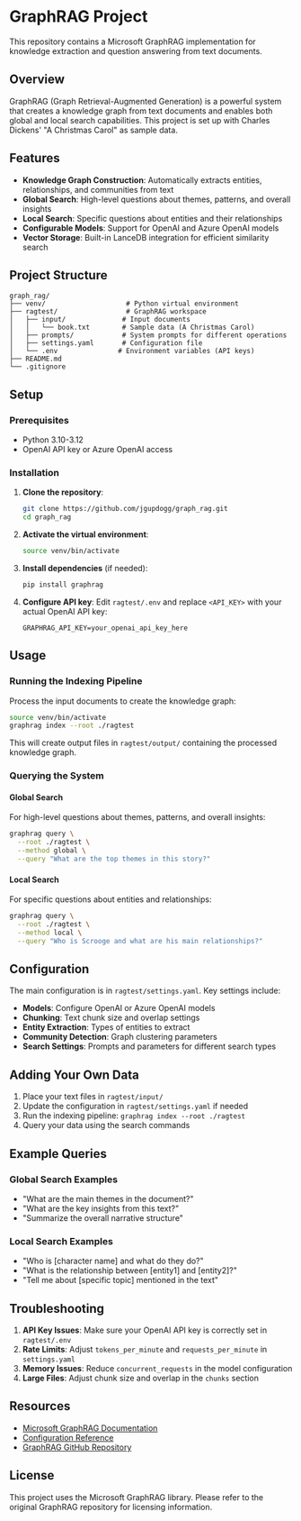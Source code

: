 # GraphRAG Project

This repository contains a Microsoft GraphRAG implementation for knowledge extraction and question answering from text documents.

## Overview

GraphRAG (Graph Retrieval-Augmented Generation) is a powerful system that creates a knowledge graph from text documents and enables both global and local search capabilities. This project is set up with Charles Dickens' "A Christmas Carol" as sample data.

## Features

- **Knowledge Graph Construction**: Automatically extracts entities, relationships, and communities from text
- **Global Search**: High-level questions about themes, patterns, and overall insights
- **Local Search**: Specific questions about entities and their relationships
- **Configurable Models**: Support for OpenAI and Azure OpenAI models
- **Vector Storage**: Built-in LanceDB integration for efficient similarity search

## Project Structure

```
graph_rag/
├── venv/                    # Python virtual environment
├── ragtest/                 # GraphRAG workspace
│   ├── input/              # Input documents
│   │   └── book.txt        # Sample data (A Christmas Carol)
│   ├── prompts/            # System prompts for different operations
│   ├── settings.yaml       # Configuration file
│   └── .env               # Environment variables (API keys)
├── README.md
└── .gitignore
```

## Setup

### Prerequisites

- Python 3.10-3.12
- OpenAI API key or Azure OpenAI access

### Installation

1. **Clone the repository**:
   ```bash
   git clone https://github.com/jgupdogg/graph_rag.git
   cd graph_rag
   ```

2. **Activate the virtual environment**:
   ```bash
   source venv/bin/activate
   ```

3. **Install dependencies** (if needed):
   ```bash
   pip install graphrag
   ```

4. **Configure API key**:
   Edit `ragtest/.env` and replace `<API_KEY>` with your actual OpenAI API key:
   ```
   GRAPHRAG_API_KEY=your_openai_api_key_here
   ```

## Usage

### Running the Indexing Pipeline

Process the input documents to create the knowledge graph:

```bash
source venv/bin/activate
graphrag index --root ./ragtest
```

This will create output files in `ragtest/output/` containing the processed knowledge graph.

### Querying the System

#### Global Search
For high-level questions about themes, patterns, and overall insights:

```bash
graphrag query \
  --root ./ragtest \
  --method global \
  --query "What are the top themes in this story?"
```

#### Local Search
For specific questions about entities and relationships:

```bash
graphrag query \
  --root ./ragtest \
  --method local \
  --query "Who is Scrooge and what are his main relationships?"
```

## Configuration

The main configuration is in `ragtest/settings.yaml`. Key settings include:

- **Models**: Configure OpenAI or Azure OpenAI models
- **Chunking**: Text chunk size and overlap settings
- **Entity Extraction**: Types of entities to extract
- **Community Detection**: Graph clustering parameters
- **Search Settings**: Prompts and parameters for different search types

## Adding Your Own Data

1. Place your text files in `ragtest/input/`
2. Update the configuration in `ragtest/settings.yaml` if needed
3. Run the indexing pipeline: `graphrag index --root ./ragtest`
4. Query your data using the search commands

## Example Queries

### Global Search Examples
- "What are the main themes in the document?"
- "What are the key insights from this text?"
- "Summarize the overall narrative structure"

### Local Search Examples
- "Who is [character name] and what do they do?"
- "What is the relationship between [entity1] and [entity2]?"
- "Tell me about [specific topic] mentioned in the text"

## Troubleshooting

1. **API Key Issues**: Make sure your OpenAI API key is correctly set in `ragtest/.env`
2. **Rate Limits**: Adjust `tokens_per_minute` and `requests_per_minute` in `settings.yaml`
3. **Memory Issues**: Reduce `concurrent_requests` in the model configuration
4. **Large Files**: Adjust chunk size and overlap in the `chunks` section

## Resources

- [Microsoft GraphRAG Documentation](https://microsoft.github.io/graphrag/)
- [Configuration Reference](https://microsoft.github.io/graphrag/config/yaml/)
- [GraphRAG GitHub Repository](https://github.com/microsoft/graphrag)

## License

This project uses the Microsoft GraphRAG library. Please refer to the original GraphRAG repository for licensing information.